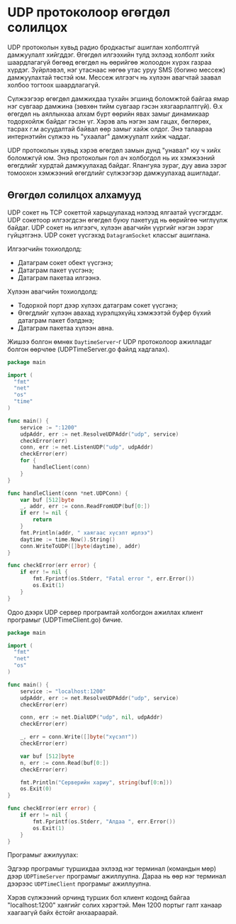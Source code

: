 #  UDP протоколоор өгөгдөл солилцох

UDP протоколын хувьд радио бродкастыг ашиглан холболтгүй дамжуулалт хийгддэг. Өгөгдөл илгээхийн тулд эхлээд холболт хийх шаардлагагүй бөгөөд өгөгдөл нь өөрийгөө жолоодон хүрэх газраа хүрдэг. Зүйрлэвэл, нэг утаснаас нөгөө утас уруу SMS (богино мессеж) дамжуулахтай төстэй юм. Мессеж илгээгч нь хүлээн авагчтай заавал холбоо тогтоох шаардлагагүй.

Сүлжээгээр өгөгдөл дамжихдаа тухайн эгшинд боломжтой байгаа ямар нэг сувгаар дамжина (зөвхөн тийм сувгаар гэсэн хязгаарлалтгүй). Ө.х өгөгдөл нь аяллынхаа алхам бүрт өөрийн явах замыг динамикаар тодорхойлж байдаг гэсэн үг. Хэрэв аль нэгэн зам гацах, бөглөрөх, тасрах г.м асуудалтай байвал өөр замыг хайж олдог. Энэ талаараа интернэтийн сүлжээ нь "ухаалаг" дамжуулалт хийж чаддаг.

UDP протоколын хувьд хэрэв өгөгдөл замын дунд "унавал" юу ч хийх боломжгүй юм. Энэ протоколын гол ач холбогдол нь их хэмжээний өгөгдлийг хурдтай дамжуулахад байдаг. Ялангуяа зураг, дуу авиа зэрэг томоохон хэмжээний өгөгдлийг сүлжээгээр дамжуулахад ашигладаг.

## Өгөгдөл солилцох алхамууд

UDP сокет нь TCP сокеттой харьцуулахад нэлээд ялгаатай үүсгэгддэг. UDP сокетоор илгээгдсэн өгөгдөл буюу пакетууд нь өөрийгөө чиглүүлж байдаг. UDP сокет нь илгээгч, хүлээн авагчийн үүргийг нэгэн зэрэг гүйцэтгэнэ. UDP сокет үүсгэхэд `DatagramSocket` классыг ашиглана.

Илгээгчийн тохиолдолд:

* Датаграм сокет обект үүсгэнэ;
* Датаграм пакет үүсгэнэ;
* Датаграм пакетаа илгээнэ.

Хүлээн авагчийн тохиолдолд:

* Тодорхой порт дээр хүлээх датаграм сокет үүсгэнэ;
* Өгөгдлийг хүлээн авахад хүрэлцэхүйц хэмжээтэй буфер бүхий датаграм пакет бэлдэнэ;
* Датаграм пакетаа хүлээн авна.

Жишээ болгон өмнөх `DaytimeServer`-г UDP протоколоор ажилладаг болгон өөрчлөе (UDPTimeServer.go файлд хадгалах).

```go
package main

import (
  "fmt"
  "net"
  "os"
  "time"
)

func main() {
	service := ":1200"
	udpAddr, err := net.ResolveUDPAddr("udp", service)
	checkError(err)
	conn, err := net.ListenUDP("udp", udpAddr)
	checkError(err)
	for {
		handleClient(conn)
	}
}

func handleClient(conn *net.UDPConn) {
	var buf [512]byte
	_, addr, err := conn.ReadFromUDP(buf[0:])
	if err != nil {
		return
	}
	fmt.Println(addr, " хаягаас хүсэлт ирлээ")
	daytime := time.Now().String()
	conn.WriteToUDP([]byte(daytime), addr)
}

func checkError(err error) {
	if err != nil {
		fmt.Fprintf(os.Stderr, "Fatal error ", err.Error())
		os.Exit(1)
	}
}
```

Одоо дээрх UDP сервер програмтай холбогдон ажиллах клиент програмыг (UDPTimeClient.go) бичие.

```go
package main

import (
  "fmt"
  "net"
  "os"
)

func main() {
	service := "localhost:1200"
	udpAddr, err := net.ResolveUDPAddr("udp", service)
	checkError(err)

	conn, err := net.DialUDP("udp", nil, udpAddr)
	checkError(err)

	_, err = conn.Write([]byte("хүсэлт"))
	checkError(err)

	var buf [512]byte
	n, err := conn.Read(buf[0:])
	checkError(err)

	fmt.Println("Серверийн хариу", string(buf[0:n]))
	os.Exit(0)
}

func checkError(err error) {
	if err != nil {
		fmt.Fprintf(os.Stderr, "Алдаа ", err.Error())
		os.Exit(1)
	}
}
```

Програмыг ажилуулах:

Эдгээр програмыг туршихдаа эхлээд нэг терминал (командын мөр) дээр `UDPTimeServer` програмыг ажиллуулна. Дараа нь өөр нэг терминал дээрээс `UDPTimeClient` програмыг ажиллуулна.

Хэрэв сүлжээний орчинд турших бол клиент кодонд байгаа "localhost:1200" хаягийг солих хэрэгтэй. Мөн 1200 портыг галт ханаар хаагаагүй байх ёстойг анхаараарай.